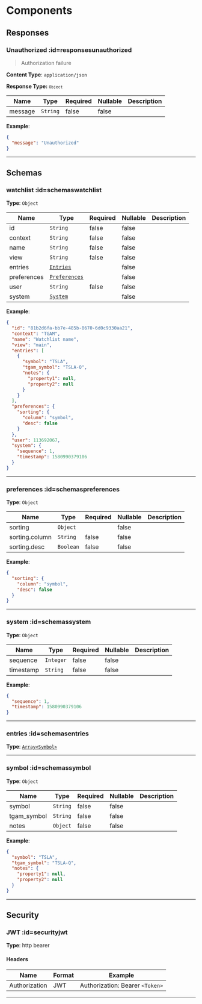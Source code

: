 # Components

## Responses 

### Unauthorized :id=responsesunauthorized
> Authorization failure

**Content Type**: <code>application/json</code>

**Response Type:** <code><code>Object</code></code>

| Name | Type | Required | Nullable | Description |
| ---- | ---- | -------- | -------- | ----------- |
| message | <code>String</code> | false | false |  |

**Example**:

```json
{
  "message": "Unauthorized"
}
```

* * *

## Schemas 

### watchlist :id=schemaswatchlist
**Type**: <code>Object</code>
    
| Name | Type | Required | Nullable | Description |
| ---- | ---- | -------- | -------- | ----------- |
| id | <code>String</code> | false | false |  |
| context | <code>String</code> | false | false |  |
| name | <code>String</code> | false | false |  |
| view | <code>String</code> | false | false |  |
| entries | [<code>Entries</code>](#schemasentries) |  | false |  |
| preferences | [<code>Preferences</code>](#schemaspreferences) |  | false |  |
| user | <code>String</code> | false | false |  |
| system | [<code>System</code>](#schemassystem) |  | false |  |

**Example**:

```json
{
  "id": "81b2d6fa-bb7e-485b-8670-6d0c9330aa21",
  "context": "TGAM",
  "name": "Watchlist name",
  "view": "main",
  "entries": [
    {
      "symbol": "TSLA",
      "tgam_symbol": "TSLA-Q",
      "notes": {
        "property1": null,
        "property2": null
      }
    }
  ],
  "preferences": {
    "sorting": {
      "column": "symbol",
      "desc": false
    }
  },
  "user": 113692067,
  "system": {
    "sequence": 1,
    "timestamp": 1580990379106
  }
}
```

* * *

### preferences :id=schemaspreferences
**Type**: <code>Object</code>
    
| Name | Type | Required | Nullable | Description |
| ---- | ---- | -------- | -------- | ----------- |
| sorting | <code>Object</code> |  | false |  |
| sorting.column | <code>String</code> | false | false |  |
| sorting.desc | <code>Boolean</code> | false | false |  |

**Example**:

```json
{
  "sorting": {
    "column": "symbol",
    "desc": false
  }
}
```

* * *

### system :id=schemassystem
**Type**: <code>Object</code>
    
| Name | Type | Required | Nullable | Description |
| ---- | ---- | -------- | -------- | ----------- |
| sequence | <code>Integer</code> | false | false |  |
| timestamp | <code>String</code> | false | false |  |

**Example**:

```json
{
  "sequence": 1,
  "timestamp": 1580990379106
}
```

* * *

### entries :id=schemasentries
**Type**: [<code>Array&lt;Symbol&gt;</code>](#schemassymbol)

* * *

### symbol :id=schemassymbol
**Type**: <code>Object</code>
    
| Name | Type | Required | Nullable | Description |
| ---- | ---- | -------- | -------- | ----------- |
| symbol | <code>String</code> | false | false |  |
| tgam_symbol | <code>String</code> | false | false |  |
| notes | <code>Object</code> | false | false |  |

**Example**:

```json
{
  "symbol": "TSLA",
  "tgam_symbol": "TSLA-Q",
  "notes": {
    "property1": null,
    "property2": null
  }
}
```

* * *

## Security 

### JWT :id=securityjwt

>

**Type**: http bearer
    
#### Headers
| Name | Format | Example |
| ---- | ------ | ------- |
| Authorization | JWT | Authorization: Bearer <code>&lt;Token&gt;</code> |

* * *

